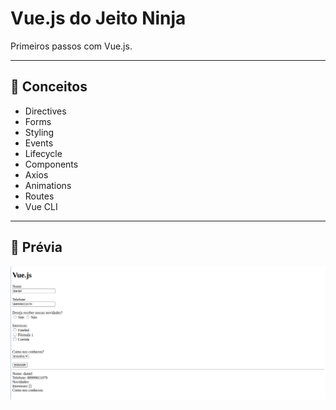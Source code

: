 # Vue.js do Jeito Ninja

Primeiros passos com Vue.js.

---

## 📑 Conceitos

- Directives
- Forms
- Styling
- Events
- Lifecycle
- Components
- Axios
- Animations
- Routes
- Vue CLI

---

## 👀 Prévia

![Formulário](./preview.png)
